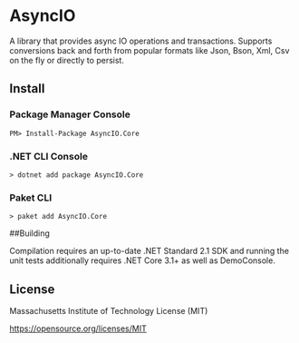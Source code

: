 # AsyncIO

A library that provides async IO operations and transactions. Supports conversions back and forth from popular formats like Json, Bson, Xml, Csv on the fly or directly to persist.

## Install

### Package Manager Console

```
PM> Install-Package AsyncIO.Core
```

### .NET CLI Console

```
> dotnet add package AsyncIO.Core
```

### Paket CLI

```
> paket add AsyncIO.Core
```

##Building

Compilation requires an up-to-date .NET Standard 2.1 SDK and running the unit tests additionally requires .NET Core 3.1+ as well as DemoConsole.

## License

Massachusetts Institute of Technology License (MIT)

https://opensource.org/licenses/MIT